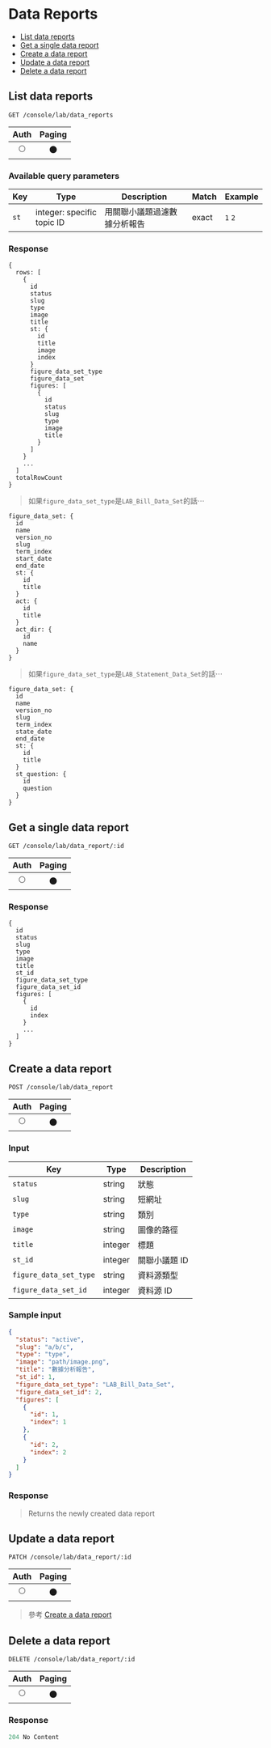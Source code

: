 # Data Reports

- [List data reports](#list-data-reports)
- [Get a single data report](#get-a-single-data-report)
- [Create a data report](#create-a-data-report)
- [Update a data report](#update-a-data-report)
- [Delete a data report](#delete-a-data-report)

## List data reports
```
GET /console/lab/data_reports
```

| Auth | Paging |
| :---: | :---: |
| 🌕 | 🌑 |

### Available query parameters

| Key | Type | Description | Match | Example |
| --- | --- | --- | --- | --- |
| `st` | integer: specific topic ID | 用關聯小議題過濾數據分析報告 | exact | `1` `2` |

### Response
```
{
  rows: [
    {
      id
      status
      slug
      type
      image
      title
      st: {
        id
        title
        image
        index
      }
      figure_data_set_type
      figure_data_set
      figures: [
        {
          id
          status
          slug
          type
          image
          title
        }
      ]
    }
    ...
  ]
  totalRowCount
}
```

> 如果`figure_data_set_type`是`LAB_Bill_Data_Set`的話⋯

```
figure_data_set: {
  id
  name
  version_no
  slug
  term_index
  start_date
  end_date
  st: {
    id
    title
  }
  act: {
    id
    title
  }
  act_dir: {
    id
    name
  }
}
```

> 如果`figure_data_set_type`是`LAB_Statement_Data_Set`的話⋯

```
figure_data_set: {
  id
  name
  version_no
  slug
  term_index
  state_date
  end_date
  st: {
    id
    title
  }
  st_question: {
    id
    question
  }
}
```

## Get a single data report
```
GET /console/lab/data_report/:id
```

| Auth | Paging |
| :---: | :---: |
| 🌕 | 🌑 |

### Response
```
{
  id
  status
  slug
  type
  image
  title
  st_id
  figure_data_set_type
  figure_data_set_id
  figures: [
    {
      id
      index
    }
    ...
  ]
}
```

## Create a data report
```
POST /console/lab/data_report
```

| Auth | Paging |
| :---: | :---: |
| 🌕 | 🌑 |

### Input

| Key | Type | Description |
| --- | --- | --- |
| `status` | string | 狀態 |
| `slug` | string | 短網址 |
| `type` | string | 類別 |
| `image` | string | 圖像的路徑 |
| `title` | integer | 標題 |
| `st_id` | integer | 關聯小議題 ID |
| `figure_data_set_type` | string | 資料源類型 |
| `figure_data_set_id` | integer | 資料源 ID |

### Sample input
```json
{
  "status": "active",
  "slug": "a/b/c",
  "type": "type",
  "image": "path/image.png",
  "title": "數據分析報告",
  "st_id": 1,
  "figure_data_set_type": "LAB_Bill_Data_Set",
  "figure_data_set_id": 2,
  "figures": [
    {
      "id": 1,
      "index": 1
    },
    {
      "id": 2,
      "index": 2
    }
  ]
}
```

### Response
> Returns the newly created data report

## Update a data report
```
PATCH /console/lab/data_report/:id
```

| Auth | Paging |
| :---: | :---: |
| 🌕 | 🌑 |

> 參考 [Create a data report](#create-a-data-report)

## Delete a data report
```
DELETE /console/lab/data_report/:id
```

| Auth | Paging |
| :---: | :---: |
| 🌕 | 🌑 |

### Response
```javascript
204 No Content
```

